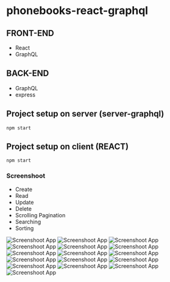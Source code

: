 # phonebooks-react-graphql

## FRONT-END
- React
- GraphQL

## BACK-END
- GraphQL
- express

## Project setup on server (server-graphql)
```
npm start
```

## Project setup on client (REACT)
```
npm start
```

### Screenshoot
- Create
- Read
- Update
- Delete
- Scrolling Pagination
- Searching
- Sorting

<img src="https://github.com/gilangprasetya/phonebook-react-orm/assets/17922551/fb98e285-c538-46ff-94d3-6b258d119915" alt="Screenshoot App">

<img src="https://github.com/gilangprasetya/phonebook-react-orm/assets/17922551/0425cc32-ee30-4641-a2cf-2293ab16ec0d" alt="Screenshoot App">

<img src="https://github.com/gilangprasetya/phonebook-react-orm/assets/17922551/944112e7-1d05-4e03-8a60-b20d43ba8276" alt="Screenshoot App">

<img src="https://github.com/gilangprasetya/phonebook-react-orm/assets/17922551/ed68ce30-8ac3-4a0b-8c34-0dbb9a69383f" alt="Screenshoot App">

<img src="https://github.com/gilangprasetya/phonebook-react-orm/assets/17922551/665f12f3-a482-43fc-aca9-65d2353bdc27" alt="Screenshoot App">

<img src="https://github.com/gilangprasetya/phonebook-react-orm/assets/17922551/61e949b0-5a25-4f35-8dec-d32078d99acd" alt="Screenshoot App">

<img src="https://github.com/gilangprasetya/phonebook-react-orm/assets/17922551/db377351-bd3b-4d40-9bbb-9846098ff267" alt="Screenshoot App">

<img src="https://github.com/gilangprasetya/phonebook-react-orm/assets/17922551/1093d2b8-53c4-4fb4-9338-bd71040dcb81" alt="Screenshoot App">

<img src="https://github.com/gilangprasetya/phonebook-react-orm/assets/17922551/b04e9f03-cd58-4663-abfc-7ca574c095d8" alt="Screenshoot App">

<img src="https://github.com/gilangprasetya/phonebook-react-orm/assets/17922551/a279d4a0-6f5a-4008-b21b-8df194d5fa10" alt="Screenshoot App">

<img src="https://github.com/gilangprasetya/phonebook-react-orm/assets/17922551/ba632542-9c2a-4770-a529-e0ecf6bc6d82" alt="Screenshoot App">

<img src="https://github.com/gilangprasetya/phonebook-react-orm/assets/17922551/3319dd8d-3a58-4749-b351-7636b8cee110" alt="Screenshoot App">

<img src="https://github.com/gilangprasetya/phonebook-react-orm/assets/17922551/8a38d297-ecc1-41b5-9683-2ac505f09508" alt="Screenshoot App">

<img src="https://github.com/gilangprasetya/phonebook-react-orm/assets/17922551/8f63a19b-7e61-42bf-845b-a9973a0d1302" alt="Screenshoot App">

<img src="https://github.com/gilangprasetya/phonebook-react-orm/assets/17922551/3811999c-f17e-4751-a9dd-76ab14d14e37" alt="Screenshoot App">

<img src="https://github.com/gilangprasetya/phonebook-react-orm/assets/17922551/814da52a-c36e-4e35-aab3-8722489dd2b8" alt="Screenshoot App">